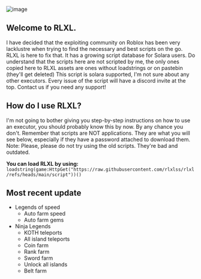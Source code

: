 ![image](https://github.com/user-attachments/assets/e0194064-0ece-45fa-8362-3db3149e3140)


## Welcome to RLXL.

I have decided that the exploiting community on Roblox has been very lacklustre when trying to find the necessary and best scripts on the go.
RLXL is here to fix that. It has a growing script database for Solara users. 
Do understand that the scripts here are not scripted by me, the only ones copied here to RLXL assets are ones without loadstrings or on pastebin (they'll get deleted)
This script is solara supported, I'm not sure about any other executors.
Every issue of the script will have a discord invite at the top. Contact us if you need any support!

## How do I use RLXL?

I'm not going to bother giving you step-by-step instructions on how to use an executor, you should probably know this by now. By any chance you don't. Remember that scripts are NOT applications. They are what you will see below, especially if they have a password attached to download them. 
Note: Please, please do not try using the old scripts. They're bad and outdated.

**You can load RLXL by using:**
```loadstring(game:HttpGet("https://raw.githubusercontent.com/rlxlss/rlxl/refs/heads/main/script"))()```

## Most recent update

- Legends of speed
  - Auto farm speed
  - Auto farm gems
- Ninja Legends
  - KOTH teleports
  - All island teleports
  - Coin farm
  - Rank farm
  - Sword farm
  - Unlock all islands
  - Belt farm

